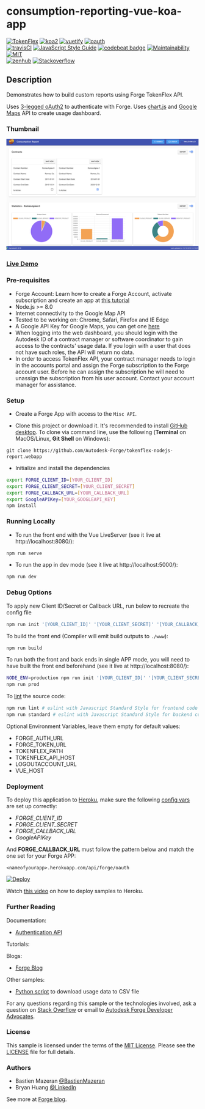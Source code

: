 # consumption-reporting-vue-koa-app

[![TokenFlex](https://img.shields.io/badge/TokenFlex-v1-green.svg)](https://forge.autodesk.com/en/docs/tokenflex/v1/overview/)
[![koa2](https://img.shields.io/badge/koa-2-green.svg)](https://github.com/koajs/koa)
[![vuetify](https://img.shields.io/badge/Vuetify-1.3-blue.svg)](https://github.com/vuetifyjs/vuetify)
[![oauth](https://img.shields.io/badge/passport--oauth-1-brightgreen.svg)](https://github.com/jaredhanson/passport-oauth)<br/>
[![travisCI](https://travis-ci.org/dukedhx/consumption-reporting-vue-koa-app.svg?branch=master)](https://travis-ci.org/dukedhx/consumption-reporting-vue-koa-app)
[![JavaScript Style Guide](https://img.shields.io/badge/code_style-standard-brightgreen.svg)](https://standardjs.com)
[![codebeat badge](https://codebeat.co/badges/d26ae8ba-e166-4f2a-9357-52d7c126391a)](https://codebeat.co/projects/github-com-dukedhx-consumption-reporting-vue-koa-app-master)
[![Maintainability](https://api.codeclimate.com/v1/badges/79b42eaa59c06ec13703/maintainability)](https://codeclimate.com/github/dukedhx/consumption-reporting-vue-koa-app/maintainability)
[![MIT](https://camo.githubusercontent.com/b323cc1dc1fbf413e36d79b86abc71b68b648e4b/68747470733a2f2f696d672e736869656c64732e696f2f6e706d2f6c2f767565746966792e737667)](https://opensource.org/licenses/MIT)<br/>
[![zenhub](https://camo.githubusercontent.com/7e10f7ff8cd1064be463e8846910c6a2aa2d2567/68747470733a2f2f696d672e736869656c64732e696f2f62616467652f4d616e616765645f776974682d5a656e4875622d3565363062612e737667)](https://app.zenhub.com/workspace/o/dukedhx/consumption-reporting-vue-koa-app/)
[![Stackoverflow](https://img.shields.io/badge/ask-stackoverflow-yellow.svg)](https://stackoverflow.com/questions/ask?tags=%5bautodesk-forge)



## Description

Demonstrates how to build custom reports using Forge TokenFlex API.

Uses [3-legged oAuth2](https://forge.autodesk.com/en/docs/oauth/v2/tutorials/get-3-legged-token/) to authenticate with Forge. Uses [chart.js](http://www.chartjs.org/) and [Google Maps](https://developers.google.com/maps/documentation/javascript/tutorial) API to create usage dashboard.

### Thumbnail
![Thumbnail](/thumbnail.png)

### [Live Demo](https://tokenflex-consumption-report.herokuapp.com)

### Pre-requisites

- Forge Account: Learn how to create a Forge Account, activate subscription and create an app at [this tutorial](http://learnforge.autodesk.io/#/account/)
- Node.js >= 8.0
- Internet connectivity to the Google Map API
- Tested to be working on: Chrome, Safari, Firefox and IE Edge
- A Google API Key for Google Maps, you can get one [here](https://developers.google.com/maps/documentation/javascript/get-api-key)
- When logging into the web dashboard, you should login with the Autodesk ID of a contract manager or software coordinator to gain access to the contracts' usage data. If you login with a user that does not have such roles, the API will return no data.
- In order to access TokenFlex API, your contract manager needs to login in the accounts portal and assign the Forge subscription to the Forge account user. Before he can assign the subscription he will need to unassign the subscription from his user account. Contact your account manager for assistance.

### Setup

- Create a Forge App with access to the ```Misc API```.

- Clone this project or download it. It's recommended to install [GitHub desktop](https://desktop.github.com/). To clone via command line, use the following (**Terminal** on MacOS/Linux, **Git Shell** on Windows):
```
git clone https://github.com/Autodesk-Forge/tokenflex-nodejs-report.webapp
```
- Initialize and install the dependencies
```bash
export FORGE_CLIENT_ID=[YOUR_CLIENT_ID]
export FORGE_CLIENT_SECRET=[YOUR_CLIENT_SECRET]
export FORGE_CALLBACK_URL=[YOUR_CALLBACK_URL]
export GoogleAPIKey=[YOUR_GOOGLEAPI_KEY]
npm install
```

### Running Locally

- To run the front end with the Vue LiveServer (see it live at http://localhost:8080/):
```bash
npm run serve
```

- To run the app in dev mode (see it live at http://localhost:5000/):
```bash
npm run dev
```

### Debug Options


To apply new Client ID/Secret or Callback URL, run below to recreate the config file
```bash
npm run init '[YOUR_CLIENT_ID]' '[YOUR_CLIENT_SECRET]' '[YOUR_CALLBACK_URL]' '[YOUR_GOOGLEAPI_KEY]'
```

To build the front end (Compiler will emit build outputs to ```./www```):
```bash
npm run build
```

To run both the front and back ends in single APP mode, you will need to have built the front end beforehand (see it live at http://localhost:8080/):
```bash
NODE_ENV=production npm run init '[YOUR_CLIENT_ID]' '[YOUR_CLIENT_SECRET]' '[YOUR_CALLBACK_URL]' '[YOUR_GOOGLEAPI_KEY]'# Settimg up prod config for first time use
npm run prod
```

To [lint](http://javascriptlint.com/) the source code:
```bash
npm run lint # eslint with Javascript Standard Style for frontend code
npm run standard # eslint with Javascript Standard Style for backend code
```

Optional Environment Variables, leave them empty for default values:
- FORGE_AUTH_URL
- FORGE_TOKEN_URL
- TOKENFLEX_PATH
- TOKENFLEX_API_HOST
- LOGOUTACCOUNT_URL
- VUE_HOST

### Deployment

To deploy this application to [Heroku](https://heroku.com/), make sure the following [config vars](https://devcenter.heroku.com/articles/config-vars) are set up correctly:
- *FORGE_CLIENT_ID*
- *FORGE_CLIENT_SECRET*
- *FORGE_CALLBACK_URL*
- *GoogleAPIKey*

And **FORGE_CALLBACK_URL** must follow the pattern below and match the one set for your Forge APP:
 ```
 <nameofyourapp>.herokuapp.com/api/forge/oauth
 ```

[![Deploy](https://www.herokucdn.com/deploy/button.svg)](https://dashboard.heroku.com/new?template=https://github.com/mazerab/consumption-reporting-vue-koa-app)

Watch [this video](https://www.youtube.com/watch?v=Oqa9O20Gj0c) on how to deploy samples to Heroku.

### Further Reading

Documentation:

* [Authentication API](https://forge.autodesk.com/en/docs/oauth/v2/developers_guide/overview/)

Tutorials:

Blogs:

* [Forge Blog](https://forge.autodesk.com)

Other samples:

* [Python script](https://github.com/mazerab/forge-consumption-reporting-sample) to download usage data to CSV file

For any questions regarding this sample or the technologies involved, ask a question on [Stack Overflow](https://stackoverflow.com/questions/ask?tags=%5bautodesk-forge,forge-tokenflex) or email to <a href="mailto:forge.help@autodesk.com?subject=Question on Tokenflex&body=Just have a question regarding the tokenflex-reporting-python-script sample: ">Autodesk Forge Developer Advocates</a>.

### License

This sample is licensed under the terms of the [MIT License](http://opensource.org/licenses/MIT). Please see the [LICENSE](LICENSE) file for full details.


### Authors

- Bastien Mazeran [@BastienMazeran](https://twitter.com/BastienMazeran)
- Bryan Huang [@LinkedIn](https://linkedin.com/in/bryan-huang-1447b862)

See more at [Forge blog](https://forge.autodesk.com/blog).
